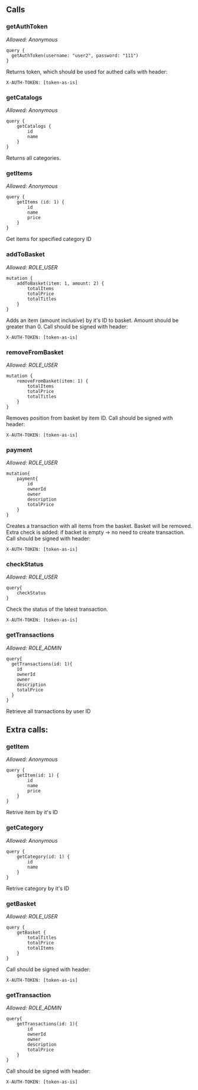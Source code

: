 Calls
-----
### getAuthToken
*Allowed: Anonymous*
```
query {
  getAuthToken(username: "user2", password: "111") 
}
```
Returns token, which should be used for authed calls with header:
```
X-AUTH-TOKEN: [token-as-is]
```

### getCatalogs
*Allowed: Anonymous*
```
query {
    getCatalogs {
        id
        name
    }
}
```
Returns all categories.

### getItems
*Allowed: Anonymous*
```
query {
    getItems (id: 1) {
        id
        name
        price
    }
}
```
Get items for specified category ID

### addToBasket
*Allowed: ROLE_USER*
```
mutation {
    addToBasket(item: 1, amount: 2) {
        totalItems
        totalPrice
        totalTitles
    }
}
```
Adds an item (amount inclusive) by it's ID to basket. Amount should be greater than 0.
Call should be signed with header:
```
X-AUTH-TOKEN: [token-as-is]
```

### removeFromBasket
*Allowed: ROLE_USER*
```
mutation {
    removeFromBasket(item: 1) {
        totalItems
        totalPrice
        totalTitles
    }
}
```
Removes position from basket by item ID.
Call should be signed with header:
```
X-AUTH-TOKEN: [token-as-is]
```

### payment
*Allowed: ROLE_USER*
```
mutation{
    payment{
        id
        ownerId
        owner
        description
        totalPrice
    }
}
```
Creates a transaction with all items from the basket. Basket will be removed. Extra check is added: if backet is empty -> no need to create transaction.
Call should be signed with header:
```
X-AUTH-TOKEN: [token-as-is]
```

### checkStatus
*Allowed: ROLE_USER*
```
query{
    checkStatus
}
```
Check the status of the latest transaction.
```
X-AUTH-TOKEN: [token-as-is]
```

### getTransactions
*Allowed: ROLE_ADMIN*
```
query{
  getTransactions(id: 1){
    id
    ownerId
    owner
    description
    totalPrice
  }
}
```
Retrieve all transactions by user ID

Extra calls:
------------

### getItem
*Allowed: Anonymous*
```
query {
    getItem(id: 1) {
        id
        name
        price
    }
}
```
Retrive item by it's ID


### getCategory
*Allowed: Anonymous*
```
query {
    getCategory(id: 1) {
        id
        name
    }
}
```
Retrive category by it's ID

### getBasket
*Allowed: ROLE_USER*
```
query {
    getBasket {
        totalTitles
        totalPrice
        totalItems
    }
}
```
Call should be signed with header:
```
X-AUTH-TOKEN: [token-as-is]
```

### getTransaction
*Allowed: ROLE_ADMIN*
```
query{
    getTransactions(id: 1){
        id
        ownerId
        owner
        description
        totalPrice
    }
}
```
Call should be signed with header:
```
X-AUTH-TOKEN: [token-as-is]
```

